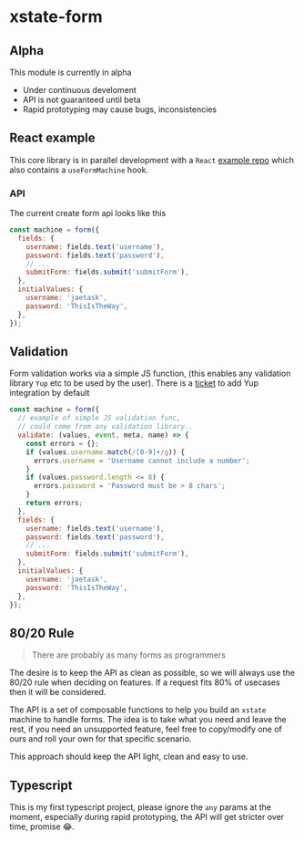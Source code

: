# xstate-form

## Alpha

This module is currently in alpha

- Under continuous develoment
- API is not guaranteed until beta
- Rapid prototyping may cause bugs, inconsistencies

## React example

This core library is in parallel development with a `React` [example repo](https://github.com/jaetask/example-forms) which also contains a `useFormMachine` hook.

### API

The current create form api looks like this

```js
const machine = form({
  fields: {
    username: fields.text('username'),
    password: fields.text('password'),
    // ...
    submitForm: fields.submit('submitForm'),
  },
  initialValues: {
    username: 'jaetask',
    password: 'ThisIsTheWay',
  },
});
```

## Validation

Form validation works via a simple JS function, (this enables any validation library `Yup` etc to be used by the user). There is a [ticket](https://github.com/jaetask/xstate-form/projects/1#card-52968847) to add Yup integration by default

```js
const machine = form({
  // example of simple JS validation func,
  // could come from any validation library..
  validate: (values, event, meta, name) => {
    const errors = {};
    if (values.username.match(/[0-9]+/g)) {
      errors.username = 'Username cannot include a number';
    }
    if (values.password.length <= 8) {
      errors.password = 'Password must be > 8 chars';
    }
    return errors;
  },
  fields: {
    username: fields.text('username'),
    password: fields.text('password'),
    // ...
    submitForm: fields.submit('submitForm'),
  },
  initialValues: {
    username: 'jaetask',
    password: 'ThisIsTheWay',
  },
});
```

## 80/20 Rule

> There are probably as many forms as programmers

The desire is to keep the API as clean as possible, so we will always use the 80/20 rule when deciding on features. If a request fits 80% of usecases then it will be considered.

The API is a set of composable functions to help you build an `xstate` machine to handle forms. The idea is to take what you need and leave the rest, if you need an unsupported feature, feel free to copy/modify one of ours and roll your own for that specific scenario.

This approach should keep the API light, clean and easy to use.

## Typescript

This is my first typescript project, please ignore the `any` params at the moment, especially during rapid prototyping, the API will get stricter over time, promise 😂.
